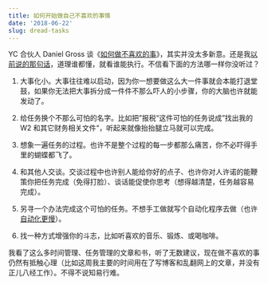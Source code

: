 ```yaml
---
title: 如何开始做自己不喜欢的事情
date: '2018-06-22'
slug: dread-tasks
---
```


YC 合伙人 Daniel Gross 谈《[如何做不喜欢的事](https://dcgross.com/accomplish-dread-tasks/)》，其实并没太多新意。还是我[以前说的那句话](/cn/2018/05/the-one-thing/)，道理谁都懂，就看谁能执行。不信看下面的方法哪一样你没听过？

1. 大事化小。大事往往难以启动，因为你一想要做这么大一件事就会本能打退堂鼓，如果你无法把大事拆分成一件件不那么吓人的小步骤，你的大脑也许就能发动了。

1. 给任务换个不那么可怕的名字。比如把”报税“这件可怕的任务说成”找出我的 W2 和其它财务相关文件“，听起来就像抬抬腿立马就可以完成。

1. 想象一遍任务的过程。也许不是整个过程的每一步都那么痛苦，你不必吓得手里的蝴蝶都飞了。

1. 和其他人交谈。交谈过程中也许别人能给你好的点子、也许你对人许诺的能鞭策你把任务完成（免得打脸）、谈话能促使你思考（想得越清楚，任务越容易完成）。

1. 另寻一个办法完成这个可怕的任务。不想手工做就写个自动化程序去做（也许[自动化更慢](/cn/2017/08/automating-program/)）。

1. 找一种方式增强你的斗志，比如听喜欢的音乐、锻炼、或喝咖啡。

我看了这么多时间管理、任务管理的文章和书，听了无数建议，现在做不喜欢的事仍然有抵触心理（比如这周我主要的时间用在了写博客和乱翻网上的文章，并没有正儿八经工作）。不得不说知易行难。
